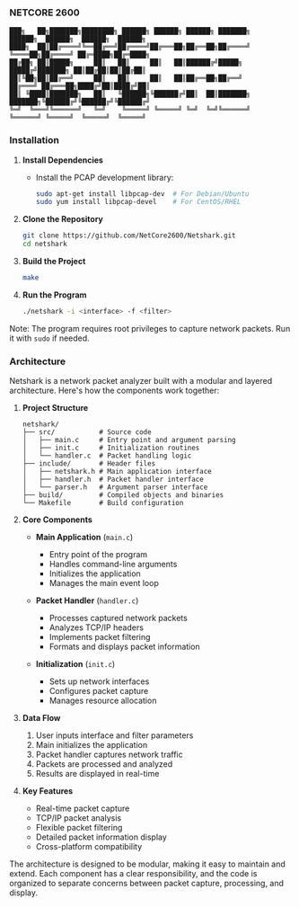 ### NETCORE 2600
```
███╗   ██╗███████╗████████╗ ██████╗ ██████╗ ██████╗ ███████╗    ██████╗  ██████╗  ██████╗  ██████╗ 
████╗  ██║██╔════╝╚══██╔══╝██╔════╝██╔═══██╗██╔══██╗██╔════╝    ╚════██╗██╔════╝ ██╔═████╗██╔═████╗
██╔██╗ ██║█████╗     ██║   ██║     ██║   ██║██████╔╝█████╗       █████╔╝███████╗ ██║██╔██║██║██╔██║
██║╚██╗██║██╔══╝     ██║   ██║     ██║   ██║██╔══██╗██╔══╝      ██╔═══╝ ██╔═══██╗████╔╝██║████╔╝██║
██║ ╚████║███████╗   ██║   ╚██████╗╚██████╔╝██║  ██║███████╗    ███████╗╚██████╔╝╚██████╔╝╚██████╔╝
╚═╝  ╚═══╝╚══════╝   ╚═╝    ╚═════╝ ╚═════╝ ╚═╝  ╚═╝╚══════╝    ╚══════╝ ╚═════╝  ╚═════╝  ╚═════╝ 
```


### Installation

1. **Install Dependencies**
   - Install the PCAP development library:
     ```bash
     sudo apt-get install libpcap-dev  # For Debian/Ubuntu
     sudo yum install libpcap-devel    # For CentOS/RHEL
     ```

2. **Clone the Repository**
   ```bash
   git clone https://github.com/NetCore2600/Netshark.git
   cd netshark
   ```

3. **Build the Project**
   ```bash
   make
   ```

4. **Run the Program**
   ```bash
   ./netshark -i <interface> -f <filter>
   ```

Note: The program requires root privileges to capture network packets. Run it with `sudo` if needed.



### Architecture

Netshark is a network packet analyzer built with a modular and layered architecture. Here's how the components work together:

1. **Project Structure**
   ```
   netshark/
   ├── src/           # Source code
   │   ├── main.c     # Entry point and argument parsing
   │   ├── init.c     # Initialization routines
   │   └── handler.c  # Packet handling logic
   ├── include/       # Header files
   │   ├── netshark.h # Main application interface
   │   ├── handler.h  # Packet handler interface
   │   └── parser.h   # Argument parser interface
   ├── build/         # Compiled objects and binaries
   └── Makefile       # Build configuration
   ```

2. **Core Components**
   - **Main Application** (`main.c`)
     - Entry point of the program
     - Handles command-line arguments
     - Initializes the application
     - Manages the main event loop

   - **Packet Handler** (`handler.c`)
     - Processes captured network packets
     - Analyzes TCP/IP headers
     - Implements packet filtering
     - Formats and displays packet information

   - **Initialization** (`init.c`)
     - Sets up network interfaces
     - Configures packet capture
     - Manages resource allocation

3. **Data Flow**
   1. User inputs interface and filter parameters
   2. Main initializes the application
   3. Packet handler captures network traffic
   4. Packets are processed and analyzed
   5. Results are displayed in real-time

4. **Key Features**
   - Real-time packet capture
   - TCP/IP packet analysis
   - Flexible packet filtering
   - Detailed packet information display
   - Cross-platform compatibility

The architecture is designed to be modular, making it easy to maintain and extend. Each component has a clear responsibility, and the code is organized to separate concerns between packet capture, processing, and display.
